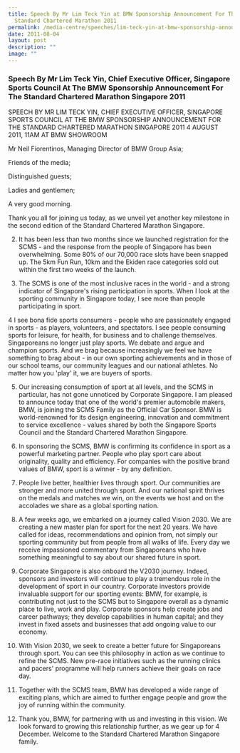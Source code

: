 ```yaml
---
title: Speech By Mr Lim Teck Yin at BMW Sponsorship Announcement For The
  Standard Chartered Marathon 2011
permalink: /media-centre/speeches/lim-teck-yin-at-bmw-sponsorship-announcement-for-sc-marathon-2011/
date: 2011-08-04
layout: post
description: ""
image: ""
---
```

### **Speech By Mr Lim Teck Yin, Chief Executive Officer, Singapore Sports Council At The BMW Sponsorship Announcement For The Standard Chartered Marathon Singapore 2011**

SPEECH BY MR LIM TECK YIN, CHIEF EXECUTIVE OFFICER, SINGAPORE SPORTS COUNCIL AT THE BMW SPONSORSHIP ANNOUNCEMENT FOR THE STANDARD CHARTERED MARATHON SINGAPORE 2011
4 AUGUST 2011, 11AM AT BMW SHOWROOM

Mr Neil Fiorentinos, Managing Director of BMW Group Asia;

Friends of the media;

Distinguished guests;

Ladies and gentlemen;

A very good morning.

Thank you all for joining us today, as we unveil yet another key milestone in the second edition of the Standard Chartered Marathon Singapore.

2. It has been less than two months since we launched registration for the SCMS - and the response from the people of Singapore has been overwhelming. Some 80% of our 70,000 race slots have been snapped up. The 5km Fun Run, 10km and the Ekiden race categories sold out within the first two weeks of the launch.  
  
3. The SCMS is one of the most inclusive races in the world - and a strong indicator of Singapore's rising participation in sports. When I look at the sporting community in Singapore today, I see more than people participating in sport.

4 I see bona fide sports consumers - people who are passionately engaged in sports - as players, volunteers, and spectators. I see people consuming sports for leisure, for health, for business and to challenge themselves. Singaporeans no longer just play sports. We debate and argue and champion sports. And we brag because increasingly we feel we have something to brag about - in our own sporting achievements and in those of our school teams, our community leagues and our national athletes. No matter how you 'play' it, we are buyers of sports.

5. Our increasing consumption of sport at all levels, and the SCMS in particular, has not gone unnoticed by Corporate Singapore. I am pleased to announce today that one of the world's premier automobile makers, BMW, is joining the SCMS Family as the Official Car Sponsor. BMW is world-renowned for its design engineering, innovation and commitment to service excellence - values shared by both the Singapore Sports Council and the Standard Chartered Marathon Singapore.

6. In sponsoring the SCMS, BMW is confirming its confidence in sport as a powerful marketing partner. People who play sport care about originality, quality and efficiency. For companies with the positive brand values of BMW, sport is a winner - by any definition.

7. People live better, healthier lives through sport. Our communities are stronger and more united through sport. And our national spirit thrives on the medals and matches we win, on the events we host and on the accolades we share as a global sporting nation.

8. A few weeks ago, we embarked on a journey called Vision 2030. We are creating a new master plan for sport for the next 20 years. We have called for ideas, recommendations and opinion from, not simply our sporting community but from people from all walks of life. Every day we receive impassioned commentary from Singaporeans who have something meaningful to say about our shared future in sport.

9. Corporate Singapore is also onboard the V2030 journey. Indeed, sponsors and investors will continue to play a tremendous role in the development of sport in our country. Corporate investors provide invaluable support for our sporting events: BMW, for example, is contributing not just to the SCMS but to Singapore overall as a dynamic place to live, work and play. Corporate sponsors help create jobs and career pathways; they develop capabilities in human capital; and they invest in fixed assets and businesses that add ongoing value to our economy.

10. With Vision 2030, we seek to create a better future for Singaporeans through sport. You can see this philosophy in action as we continue to refine the SCMS. New pre-race initiatives such as the running clinics and pacers' programme will help runners achieve their goals on race day.

11. Together with the SCMS team, BMW has developed a wide range of exciting plans, which are aimed to further engage people and grow the joy of running within the community.

12. Thank you, BMW, for partnering with us and investing in this vision. We look forward to growing this relationship further, as we gear up for 4 December. Welcome to the Standard Chartered Marathon Singapore family.